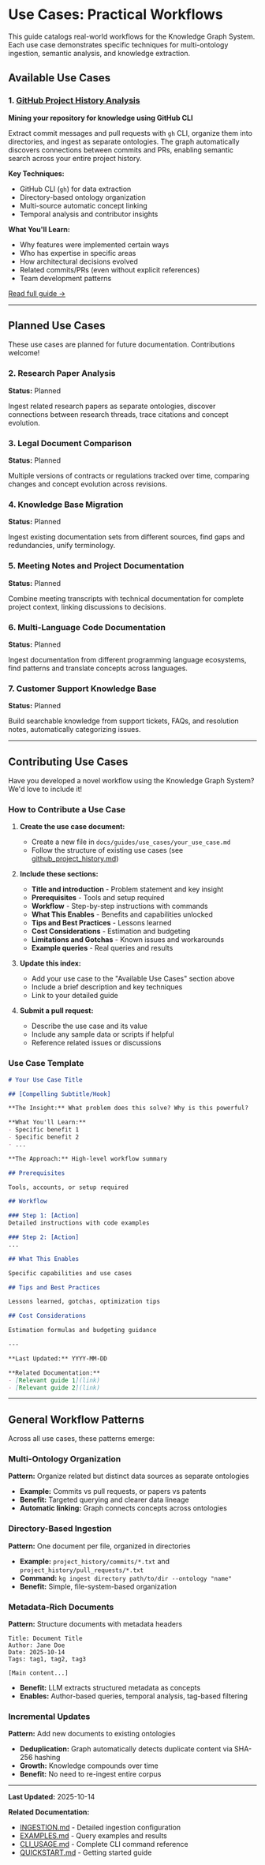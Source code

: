 # Use Cases: Practical Workflows

This guide catalogs real-world workflows for the Knowledge Graph System. Each use case demonstrates specific techniques for multi-ontology ingestion, semantic analysis, and knowledge extraction.

## Available Use Cases

### 1. [GitHub Project History Analysis](use_cases/github_project_history.md)

**Mining your repository for knowledge using GitHub CLI**

Extract commit messages and pull requests with `gh` CLI, organize them into directories, and ingest as separate ontologies. The graph automatically discovers connections between commits and PRs, enabling semantic search across your entire project history.

**Key Techniques:**
- GitHub CLI (`gh`) for data extraction
- Directory-based ontology organization
- Multi-source automatic concept linking
- Temporal analysis and contributor insights

**What You'll Learn:**
- Why features were implemented certain ways
- Who has expertise in specific areas
- How architectural decisions evolved
- Related commits/PRs (even without explicit references)
- Team development patterns

[Read full guide →](use_cases/github_project_history.md)

---

## Planned Use Cases

These use cases are planned for future documentation. Contributions welcome!

### 2. Research Paper Analysis
**Status:** Planned

Ingest related research papers as separate ontologies, discover connections between research threads, trace citations and concept evolution.

### 3. Legal Document Comparison
**Status:** Planned

Multiple versions of contracts or regulations tracked over time, comparing changes and concept evolution across revisions.

### 4. Knowledge Base Migration
**Status:** Planned

Ingest existing documentation sets from different sources, find gaps and redundancies, unify terminology.

### 5. Meeting Notes and Project Documentation
**Status:** Planned

Combine meeting transcripts with technical documentation for complete project context, linking discussions to decisions.

### 6. Multi-Language Code Documentation
**Status:** Planned

Ingest documentation from different programming language ecosystems, find patterns and translate concepts across languages.

### 7. Customer Support Knowledge Base
**Status:** Planned

Build searchable knowledge from support tickets, FAQs, and resolution notes, automatically categorizing issues.

---

## Contributing Use Cases

Have you developed a novel workflow using the Knowledge Graph System? We'd love to include it!

### How to Contribute a Use Case

1. **Create the use case document:**
   - Create a new file in `docs/guides/use_cases/your_use_case.md`
   - Follow the structure of existing use cases (see [github_project_history.md](use_cases/github_project_history.md))

2. **Include these sections:**
   - **Title and introduction** - Problem statement and key insight
   - **Prerequisites** - Tools and setup required
   - **Workflow** - Step-by-step instructions with commands
   - **What This Enables** - Benefits and capabilities unlocked
   - **Tips and Best Practices** - Lessons learned
   - **Cost Considerations** - Estimation and budgeting
   - **Limitations and Gotchas** - Known issues and workarounds
   - **Example queries** - Real queries and results

3. **Update this index:**
   - Add your use case to the "Available Use Cases" section above
   - Include a brief description and key techniques
   - Link to your detailed guide

4. **Submit a pull request:**
   - Describe the use case and its value
   - Include any sample data or scripts if helpful
   - Reference related issues or discussions

### Use Case Template

```markdown
# Your Use Case Title

## [Compelling Subtitle/Hook]

**The Insight:** What problem does this solve? Why is this powerful?

**What You'll Learn:**
- Specific benefit 1
- Specific benefit 2
- ...

**The Approach:** High-level workflow summary

## Prerequisites

Tools, accounts, or setup required

## Workflow

### Step 1: [Action]
Detailed instructions with code examples

### Step 2: [Action]
...

## What This Enables

Specific capabilities and use cases

## Tips and Best Practices

Lessons learned, gotchas, optimization tips

## Cost Considerations

Estimation formulas and budgeting guidance

---

**Last Updated:** YYYY-MM-DD

**Related Documentation:**
- [Relevant guide 1](link)
- [Relevant guide 2](link)
```

---

## General Workflow Patterns

Across all use cases, these patterns emerge:

### Multi-Ontology Organization

**Pattern:** Organize related but distinct data sources as separate ontologies
- **Example:** Commits vs pull requests, or papers vs patents
- **Benefit:** Targeted querying and clearer data lineage
- **Automatic linking:** Graph connects concepts across ontologies

### Directory-Based Ingestion

**Pattern:** One document per file, organized in directories
- **Example:** `project_history/commits/*.txt` and `project_history/pull_requests/*.txt`
- **Command:** `kg ingest directory path/to/dir --ontology "name"`
- **Benefit:** Simple, file-system-based organization

### Metadata-Rich Documents

**Pattern:** Structure documents with metadata headers
```
Title: Document Title
Author: Jane Doe
Date: 2025-10-14
Tags: tag1, tag2, tag3

[Main content...]
```
- **Benefit:** LLM extracts structured metadata as concepts
- **Enables:** Author-based queries, temporal analysis, tag-based filtering

### Incremental Updates

**Pattern:** Add new documents to existing ontologies
- **Deduplication:** Graph automatically detects duplicate content via SHA-256 hashing
- **Growth:** Knowledge compounds over time
- **Benefit:** No need to re-ingest entire corpus

---

**Last Updated:** 2025-10-14

**Related Documentation:**
- [INGESTION.md](../01-getting-started/03-INGESTION.md) - Detailed ingestion configuration
- [EXAMPLES.md](03-EXAMPLES.md) - Query examples and results
- [CLI_USAGE.md](../01-getting-started/02-CLI_USAGE.md) - Complete CLI command reference
- [QUICKSTART.md](../01-getting-started/01-QUICKSTART.md) - Getting started guide
